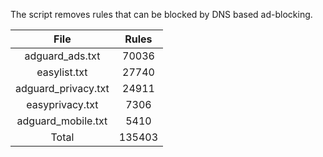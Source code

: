 The script removes rules that can be blocked by DNS based ad-blocking.


| File | Rules |
|:----:|:-----:|
| adguard_ads.txt | 70036 |
| easylist.txt | 27740 |
| adguard_privacy.txt | 24911 |
| easyprivacy.txt | 7306 |
| adguard_mobile.txt | 5410 |
| Total | 135403 |